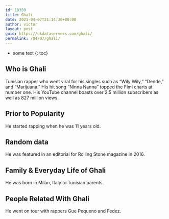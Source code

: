 ```yaml
---
id: 18359
title: Ghali
date: 2021-04-07T21:14:30+00:00
author: victor
layout: post
guid: https://ukdataservers.com/ghali/
permalink: /04/07/ghali/
---
```


* some text
{: toc}


## Who is Ghali



Tunisian rapper who went viral for his singles such as &#8220;Wily Wily,&#8221; &#8220;Dende,&#8221; and &#8220;Marijuana.&#8221; His hit song &#8220;Ninna Nanna&#8221; topped the Fimi charts at number one. His YouTube channel boasts over 2.5 million subscribers as well as 827 million views.

                
                
                
## Prior to Popularity



He started rapping when he was 11 years old.

                
                
                
## Random data



He was featured in an editorial for Rolling Stone magazine in 2016.

                
                
                
## Family & Everyday Life of Ghali



He was born in Milan, Italy to Tunisian parents.

                
                
                
## People Related With Ghali



He went on tour with rappers Gue Pequeno and Fedez.

                
              
            
          
          
          